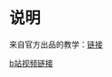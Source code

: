 # 说明
来自官方出品的教学：[链接](https://www.vuemastery.com/courses/vue-3-reactivity/vue3-reactivity)

[b站视频链接](https://www.bilibili.com/video/BV1SZ4y1x7a9/)

